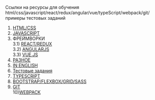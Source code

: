 Ссылки на ресурсы для обучения html/css/javascript/react/redux/angular/vue/typeScript/webpack/git/примеры тестовых заданий

1) [HTML/CSS](/docs/html-css.md)
2) [JAVASCRIPT](/docs/javascript.md)<br/>
3) ФРЕЙМВОРКИ<br/>
3.1) [REACT/REDUX](/docs/react-redux.md)<br/>
3.2) [ANGULARJS](/docs/angular.md)<br/>
3.3) [VUE.JS](/docs/vue.md)<br/>
4) [РАЗНОЕ](/docs/frontend.md)<br/>
5) [IN ENGLISH](/docs/inEnglsh.md)<br/>
6) [Тестовые задания](/docs/test)<br/>
7) [TYPESCRIPT](/docs/typeScript.md)<br/>
8) [BOOTSTRAP/FLEXBOX/GRID/SASS](/docs/bootstrap.md)<br/>
9) [GIT](/docs/git.md)<br/>
10)[WEBPACK](/docs/webpack.md)<br/>
